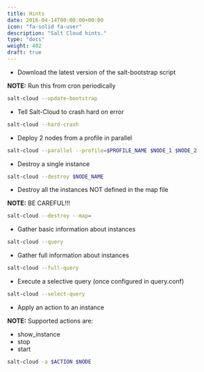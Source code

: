 ```yaml
---
title: Hints
date: 2016-04-14T00:00:00+00:00
icon: "fa-solid fa-user"
description: "Salt Cloud hints."
type: "docs"
weight: 402
draft: true
---
```


* Download the latest version of the salt-bootstrap script

__NOTE:__ Run this from cron periodically

```bash
salt-cloud --update-bootstrap
```

* Tell Salt-Cloud to crash hard on error

```bash
salt-cloud --hard-crash
```

* Deploy 2 nodes from a profile in parallel

```bash
salt-cloud --parallel --profile=$PROFILE_NAME $NODE_1 $NODE_2
```

* Destroy a single instance

```bash
salt-cloud --destroy $NODE_NAME
```

* Destroy all the instances NOT defined in the map file

__NOTE:__ BE CAREFUL!!!

```bash
salt-cloud --destroy --map=
```

* Gather basic information about instances

```bash
salt-cloud --query
```

* Gather full information about instances

```bash
salt-cloud --full-query
```

* Execute a selective query (once configured in query.conf)

```bash
salt-cloud --select-query
```

* Apply an action to an instance

__NOTE:__ Supported actions are:

* show_instance
* stop
* start

```bash
salt-cloud -a $ACTION $NODE
```
